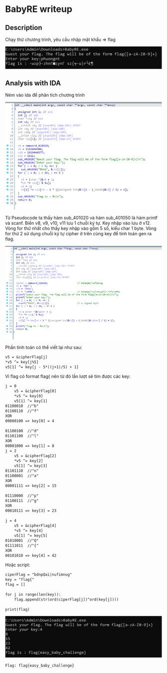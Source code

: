 # BabyRE writeup
## Description
Chạy thử chương trình, yêu cầu nhập mật khẩu => flag

![Run](./run.jpg)

## Analysis with IDA
Ném vào ida để phân tích chương trình

![Main1](./main1.png)

Từ Pseudocode ta thấy hàm sub_401020 và hàm sub_401050 là hàm printf và scanf. Biến v8, v9, v10, v11 lưu 1 chuỗi ký tự. Key nhập vào lưu ở v12. Vòng for thứ nhất cho thấy key nhập vào gồm 5 số, kiểu char 1 byte. Vòng for thứ 2 sử dụng chuỗi ký tự cipher ở trên cùng key để tính toán gen ra flag.

![Main2](./main2.png)

Phần tính toán có thể viết lại như sau:
```codetype
v5 = &cipherFlag[j]
*v5 ^= key[j%5]
v5[1] ^= key[j - 5*((j+1)/5) + 1]
```
Vì flag có format flag{ nên từ đó lần lượt sẽ tìm được các key:
```codetype
j = 0
	v5 = &cipherFlag[0]
	*v5 ^= key[0]
	v5[1] ^= key[1]
01100010  //"b"
01100110  //"f"
XOR
00000100 => key[0] = 4

01100100  //"d"
01101100  //"l"
XOR
00001000 => key[1] = 8
j = 2
	v5 = &cipherFlag[2]
	*v5 ^= key[2]
	v5[1] ^= key[3]
01101110  //"n"
01100001  //"a"
XOR
00001111 => key[2] = 15

01110000  //"p"
01100111  //"g"
XOR
00010111 => key[3] = 23

j = 4 
	v5 = &cipherFlag[4]
	*v5 ^= key[4]
	v5[1] ^= key[5]
01010001  //"Q"
01111011  //"{"
XOR
00101010 => key[4] = 42
```
Hoặc script:
```
ciperFlag = "bdnpQai|nufimnug"
key = "flag{"
flag = []

for j in range(len(key)):
    flag.append(str(ord(ciperFlag[j])^ord(key[j])))
    
print(flag)
```
![Flag](./flag.jpg)
```codetype
Flag: flag{easy_baby_challenge}
```

